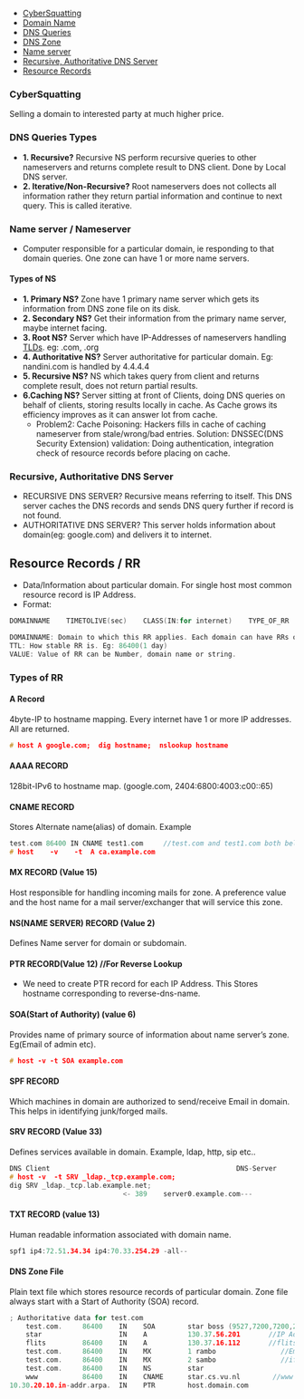 - [CyberSquatting](#cs)
- [Domain Name](Domain_Name)
- [DNS Queries](#dq)
- [DNS Zone](DNS_Zone)
- [Name server](#ns)
- [Recursive, Authoritative DNS Server](#ra)
- [Resource Records](#rr)

<a name=cs></a>
### CyberSquatting
Selling a domain to interested party at much higher price.

<a name=dq></a>
### DNS Queries Types
- **1. Recursive?** Recursive NS perform recursive queries to other nameservers and returns complete result to DNS client. Done by Local DNS server.
- **2. Iterative/Non-Recursive?** Root nameservers does not collects all information rather they return partial information and continue to next query. This is called iterative.

<a name=ns></a>
### Name server / Nameserver
- Computer responsible for a particular domain, ie responding to that domain queries. One zone can have 1 or more name servers. 

#### Types of NS
- **1. Primary NS?** Zone have 1 primary name server which gets its information from DNS zone file on its disk.
- **2. Secondary NS?** Get their information from the primary name server, maybe internet facing.
- **3. Root NS?** Server which have IP-Addresses of nameservers handling [TLDs](/Networking/OSI-Layers/Layer5/Protocols/DNS/Terms/Domain_Name). eg: .com, .org
- **4. Authoritative NS?** Server authoritative for particular domain. Eg: nandini.com is handled by 4.4.4.4
- **5. Recursive NS?** NS which takes query from client and returns complete result, does not return partial results.
- **6.Caching NS?** Server sitting at front of Clients, doing DNS queries on behalf of clients, storing results locally in cache. As Cache grows its efficiency improves as it can answer lot from cache.
  - Problem2: Cache Poisoning: Hackers fills in cache of caching nameserver from stale/wrong/bad entries.    Solution: DNSSEC(DNS Security Extension) validation: Doing authentication, integration check of resource records before placing on cache.

<a name=ra></a>
### Recursive, Authoritative DNS Server
- RECURSIVE DNS SERVER? Recursive means referring to itself. This DNS server caches the DNS records and sends DNS query further if record is not found.
- AUTHORITATIVE DNS SERVER? This server holds information about domain(eg: google.com) and delivers it to internet.

<a name=rr></a>
## Resource Records / RR
- Data/Information about particular domain. For single host most common resource record is IP Address. 
- Format:
```c
DOMAINNAME    TIMETOLIVE(sec)    CLASS(IN:for internet)    TYPE_OF_RR    VALUE

DOMAINNAME: Domain to which this RR applies. Each domain can have RRs of multiple domains. This filed is primary search key for search.
TTL: How stable RR is. Eg: 86400(1 day)
VALUE: Value of RR can be Number, domain name or string.
```

### Types of RR
#### A Record
4byte-IP to hostname mapping. Every internet have 1 or more IP addresses. All are returned.     
```c
# host A google.com;  dig hostname;  nslookup hostname
```
#### AAAA RECORD
128bit-IPv6 to hostname map.  (google.com, 2404:6800:4003:c00::65)
#### CNAME RECORD
Stores Alternate name(alias) of domain. Example
```c
test.com 86400 IN CNAME test1.com     //test.com and test1.com both belongs to same host. 
# host    -v    -t  A ca.example.com
```
#### MX RECORD (Value 15) 
Host responsible for handling incoming mails for zone. A preference value and the host name for a mail server/exchanger that will service this zone. 
#### NS(NAME SERVER) RECORD (Value 2)
Defines Name server for domain or subdomain.
#### PTR RECORD(Value 12) //For Reverse Lookup
- We need to create PTR record for each IP Address. This Stores hostname corresponding to reverse-dns-name.
#### SOA(Start of Authority) (value 6)
Provides name of primary source of information about name server’s zone. Eg(Email of admin etc).    
```c
# host -v -t SOA example.com
```
#### SPF RECORD
Which machines in domain are authorized to send/receive Email in domain. This helps in identifying junk/forged mails.
#### SRV RECORD (Value 33)
Defines services available in domain. Example, ldap, http, sip etc.. 
```c
DNS Client                                              DNS-Server
# host -v  -t SRV _ldap._tcp.example.com; 
dig SRV _ldap._tcp.lab.example.net;
                            <- 389    server0.example.com---
```                            
#### TXT RECORD (value 13)
Human readable information associated with domain name.
```c
spf1 ip4:72.51.34.34 ip4:70.33.254.29 -all--
```

####  DNS Zone File
Plain text file which stores resource records of particular domain. Zone file always start with a Start of Authority (SOA) record.
```c
; Authoritative data for test.com
    test.com.     86400    IN    SOA        star boss (9527,7200,7200,241920,86400)
    star                   IN    A          130.37.56.201       //IP Address of star.test.com is <>
    flits         86400    IN    A          130.37.16.112       //flits.test.com has IP address <>
    test.com.     86400    IN    MX         1 rambo                //Email should be 1st sent to rambo@test.com
    test.com.     86400    IN    MX         2 sambo                //if rambo@test.com fails sambo should be tried as 2nd choice
    test.com.     86400    IN    NS         star
    www           86400    IN    CNAME      star.cs.vu.nl        //www is aliased to star.cs.vu.nl
10.30.20.10.in-addr.arpa.  IN    PTR        host.domain.com
```
